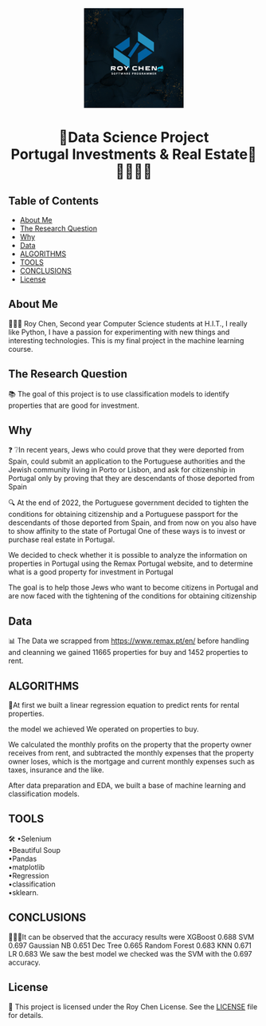 <div align="center">
  <img src="Roy Chen Logo.png" alt="Project Logo" width="200">
  <h1>🌟Data Science Project<br/>Portugal Investments & Real Estate🌟<br/> 🕵️‍♀️🕵️‍♂️</h1>
</div>

## Table of Contents
- [About Me](#About-Me)
- [The Research Question](#The-Research-Question)
- [Why](#Why)
- [Data](#Data)
- [ALGORITHMS](#ALGORITHMS)
- [TOOLS](#TOOLS)
- [CONCLUSIONS](#CONCLUSIONS)
- [License](#license)

## About Me
👨🏽‍💻 Roy Chen,
Second year Computer Science students at H.I.T.,
I really like Python, I have a passion for experimenting with new things and interesting technologies.
This is my final project in the machine learning course.

## The Research Question
📚 The goal of this project is to use classification models to identify properties that are good for investment. 

## Why
❓ ❔In recent years, Jews who could prove that they were
deported from Spain, could submit an application to
the Portuguese authorities and the Jewish community
living in Porto or Lisbon, and ask for citizenship in
Portugal only by proving that they are descendants of
those deported from Spain

🔍 At the end of 2022, the Portuguese government
decided to tighten the conditions for obtaining
citizenship and a Portuguese passport for the
descendants of those deported from Spain, and from
now on you also have to show affinity to the state of
Portugal
One of these ways is to invest or purchase real estate in
Portugal.

We decided to check whether it is possible to analyze
the information on properties in Portugal using the
Remax Portugal website, and to determine what is a
good property for investment in Portugal

The goal is to help those Jews who want to become
citizens in Portugal and are now faced with the
tightening of the conditions for obtaining citizenship

## Data
📊 The Data we scrapped from https://www.remax.pt/en/
before handling and cleanning we gained 11665 properties for buy
and 1452 properties to rent.


## ALGORITHMS
🛅At first we built a linear regression equation to predict rents for rental properties.

the model we achieved
We operated on properties to buy.

We calculated the monthly profits on the property that the property owner receives from rent, and subtracted the monthly expenses that the property owner loses,
which is the mortgage and current monthly expenses such as taxes, insurance and the like.

After data preparation and EDA, we built a base of machine learning and classification models.


## TOOLS
🛠
•Selenium<br/>
•Beautiful Soup <br/>
•Pandas<br/>
•matplotlib <br/>
•Regression<br/>
•classification<br/>
•sklearn.  <br/>

## CONCLUSIONS

👨🏽‍🏫It can be observed that the accuracy results were
XGBoost 0.688
SVM 0.697
Gaussian NB 0.651
Dec Tree 0.665
Random Forest 0.683
KNN 0.671
LR 0.683
We saw the best model we checked was the SVM 
with the 0.697 accuracy.

## License
📝 This project is licensed under the Roy Chen License. See the [LICENSE](LICENSE) file for details.
